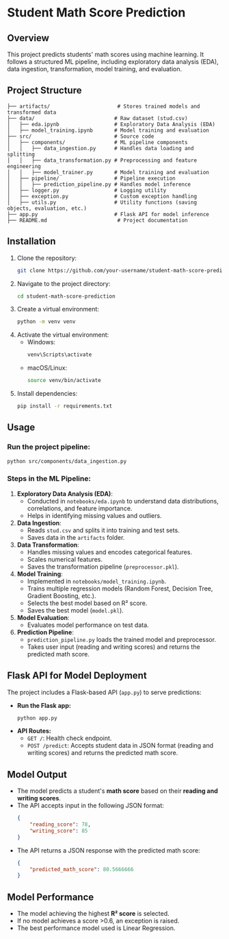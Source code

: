 # Student Math Score Prediction

## Overview
This project predicts students' math scores using machine learning. It follows a structured ML pipeline, including exploratory data analysis (EDA), data ingestion, transformation, model training, and evaluation.

## Project Structure
```
├── artifacts/                      # Stores trained models and transformed data
├── data/                          # Raw dataset (stud.csv)
│   ├── eda.ipynb                  # Exploratory Data Analysis (EDA)
│   ├── model_training.ipynb       # Model training and evaluation
├── src/                           # Source code
│   ├── components/                # ML pipeline components
│   │   ├── data_ingestion.py      # Handles data loading and splitting
│   │   ├── data_transformation.py # Preprocessing and feature engineering
│   │   ├── model_trainer.py       # Model training and evaluation
│   ├── pipeline/                  # Pipeline execution
│   │   ├── prediction_pipeline.py # Handles model inference
│   ├── logger.py                  # Logging utility
│   ├── exception.py               # Custom exception handling
│   ├── utils.py                   # Utility functions (saving objects, evaluation, etc.)
├── app.py                         # Flask API for model inference
├── README.md                       # Project documentation
```

## Installation
1. Clone the repository:
   ```bash
   git clone https://github.com/your-username/student-math-score-prediction.git
   ```
2. Navigate to the project directory:
   ```bash
   cd student-math-score-prediction
   ```
3. Create a virtual environment:
   ```bash
   python -m venv venv
   ```
4. Activate the virtual environment:
   - Windows:
     ```bash
     venv\Scripts\activate
     ```
   - macOS/Linux:
     ```bash
     source venv/bin/activate
     ```
5. Install dependencies:
   ```bash
   pip install -r requirements.txt
   ```

## Usage
### Run the project pipeline:
```bash
python src/components/data_ingestion.py
```

### Steps in the ML Pipeline:
1. **Exploratory Data Analysis (EDA)**:
   - Conducted in `notebooks/eda.ipynb` to understand data distributions, correlations, and feature importance.
   - Helps in identifying missing values and outliers.
2. **Data Ingestion**:
   - Reads `stud.csv` and splits it into training and test sets.
   - Saves data in the `artifacts` folder.
3. **Data Transformation**:
   - Handles missing values and encodes categorical features.
   - Scales numerical features.
   - Saves the transformation pipeline (`preprocessor.pkl`).
4. **Model Training**:
   - Implemented in `notebooks/model_training.ipynb`.
   - Trains multiple regression models (Random Forest, Decision Tree, Gradient Boosting, etc.).
   - Selects the best model based on R² score.
   - Saves the best model (`model.pkl`).
5. **Model Evaluation**:
   - Evaluates model performance on test data.
6. **Prediction Pipeline**:
   - `prediction_pipeline.py` loads the trained model and preprocessor.
   - Takes user input (reading and writing scores) and returns the predicted math score.

## Flask API for Model Deployment
The project includes a Flask-based API (`app.py`) to serve predictions:

- **Run the Flask app:**
  ```bash
  python app.py
  ```
- **API Routes:**
  - `GET /`: Health check endpoint.
  - `POST /predict`: Accepts student data in JSON format (reading and writing scores) and returns the predicted math score.

## Model Output
- The model predicts a student's **math score** based on their **reading and writing scores**.
- The API accepts input in the following JSON format:
  ```json
  {
      "reading_score": 78,
      "writing_score": 85
  }
  ```
- The API returns a JSON response with the predicted math score:
  ```json
  {
      "predicted_math_score": 80.5666666
  }
  ```

## Model Performance
- The model achieving the highest **R² score** is selected.
- If no model achieves a score >0.6, an exception is raised.
- The best performance model used is Linear Regression.
